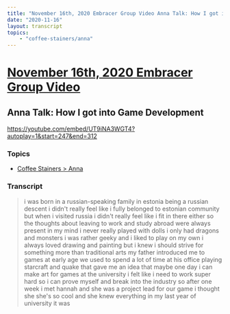 ```yaml
---
title: "November 16th, 2020 Embracer Group Video Anna Talk: How I got into Game Development"
date: "2020-11-16"
layout: transcript
topics:
    - "coffee-stainers/anna"
---
```

# [November 16th, 2020 Embracer Group Video](../2020-11-16.md)
## Anna Talk: How I got into Game Development
https://youtube.com/embed/UT9iNA3WGT4?autoplay=1&start=247&end=312

### Topics
* [Coffee Stainers > Anna](../topics/coffee-stainers/anna.md)

### Transcript

> i was born in a russian-speaking family in estonia being a russian descent i didn't really feel like i fully belonged to estonian community but when i visited russia i didn't really feel like i fit in there either so the thoughts about leaving to work and study abroad were always present in my mind i never really played with dolls i only had dragons and monsters i was rather geeky and i liked to play on my own i always loved drawing and painting but i knew i should strive for something more than traditional arts my father introduced me to games at early age we used to spend a lot of time at his office playing starcraft and quake that gave me an idea that maybe one day i can make art for games at the university i felt like i need to work super hard so i can prove myself and break into the industry so after one week i met hannah and she was a project lead for our game i thought she she's so cool and she knew everything in my last year of university it was
